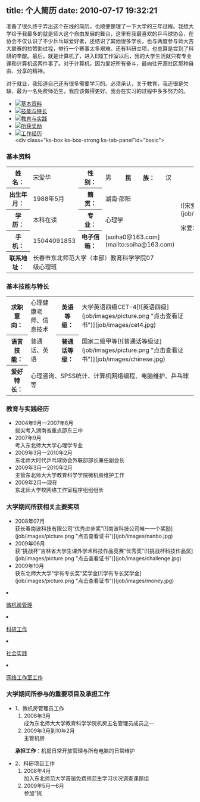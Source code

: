 title: 个人简历
date: 2010-07-17 19:32:21
---

<link rel="stylesheet"href="job/css/sooo.css"/><script src="job/js/jquery.min.js"type="text/javascript"></script><script src="job/js/jquery.cookie.js"type="text/javascript"></script><script src="job/js/jquery.fancybox.pack.js"type="text/javascript"></script><script src="job/js/jquery.mousewheel.pack.js"type="text/javascript"></script><script src="job/js/jquery.easing.pack.js"type="text/javascript"></script><script src="job/js/jquery.idTabs.min.js"type="text/javascript"></script><script type="text/javascript"src="job/js/main.js"></script>

准备了很久终于弄出这个在线的简历，也顺便整理了一下大学的三年过程。我想大学给予我最多的就是师大这个自由发展的舞台，这里有我最喜欢的乒乓球协会，在协会不仅认识了不少乒乓球爱好者，还结识了其他很多学长，也与两度参与师大吉大联赛的拉赞助过程，举行一个赛事太多艰难。还有科研立项，也总算是尝到了科研的辛酸。最后，就是计算机了，进入E翔工作室以后，我的大学生活就只有专业课和计算机这两件事了。对于计算机，因为爱好所有奋斗，最向往开源社区那种自由、分享的精神。

对于就业，我知道自己还有很多需要学习的。必须承认，关于教育，我还很是欠缺，最为一名免费师范生，我应该做得更好。我会在实习的过程中多多努力的。
<div id="page"class="ks-tab">

*   <u class="ks-tab-trigger-top"><s></s></u>![](job/images/application_home.png)[基本资料](#basic)
*   <u class="ks-tab-trigger-top"><s></s></u>![](job/images/sport_tennis.png)[技能与特长](#skill-speciality)
*   <u class="ks-tab-trigger-top"><s></s></u>![](job/images/book_open.png)[教育与实践](#education-experience)
*   <u class="ks-tab-trigger-top"><s></s></u>![](job/images/award_star_gold_2.png)[所获奖励](#awards)
*   <u class="ks-tab-trigger-top"><s></s></u>![](job/images/computer.png)[工作经历](#works)<div class="ks-tab-panel-container"><u class="ks-tab-panel-top"><s></s></u><div class="ks-box ks-box-strong ks-tab-panel"id="basic"><div class="ks-box-hd">

### 基本资料
</div><div class="ks-box-bd"><table><tbody><tr><th class="sub">姓　　名：</th><td>宋爱华</td><th class="sub">性　　别：</th><td>男</td><th class="sub">民　　族：</th><td>汉</td><td rowspan="5"class="photo"><div class="caption">![宋爱华头像](job/images/header.jpg)

宋爱华头像
</div></td></tr><tr><th class="sub">出生年月：</th><td>1988年5月</td><th class="sub">籍　　贯：</th><td colspan="3"class="cn-font">湖南·邵阳</td></tr><tr><th class="sub">学　　历：</th><td>本科在读</td><th class="sub">专　　业：</th><td colspan="3">心理学</td></tr><tr><th class="sub">手　　机：</th><td>15044091853</td><th class="sub">电子信箱：</th><td colspan="3">[soiha0@163.com](mailto:soiha@163.com)</td></tr><tr><th class="sub">联系地址：</th><td colspan="4">长春市东北师范大学（本部）教育科学学院07级心理班</td></tr></tbody></table></div></div><div class="ks-box ks-box-strong ks-tab-panel"id="skill-speciality"><div class="ks-box-hd">

### 基本技能与特长
</div><div class="ks-box-bd"><table><tbody><tr><th class="sub">求职意向：</th><td>心理健康老师、信息技术</td><th class="sub">英语等级：</th><td>大学英语四级CET-4[![英语四级](job/images/picture.png "点击查看证书")](job/images/cet4.jpg)</td></tr><tr><th class="sub">语言技能：</th><td>普通话、英语</td><th class="sub five">普通话等级：</th><td>国家二级甲等[![普通话等级证](job/images/picture.png "点击查看证书")](job/images/chinese.jpg)</td></tr><tr><th class="sub">爱好特长：</th><td colspan="3">心理咨询、SPSS统计、计算机网络编程、电脑维护、乒乓球等</td></tr></tbody></table></div></div><div class="ks-box ks-box-strong ks-tab-panel"id="education-experience"><div class="ks-box-hd">

### 教育与实践经历
</div><div class="ks-box-bd">

*   <div class="time">2004年9月—2007年6月</div><div class="content">拔尖考入湖南省重点邵东三中</div>
*   <div class="time">2007年9月</div><div class="content">考入东北师大大学心理学专业</div>
*   <div class="time">2009年3月—2010年2月</div><div class="content">东北师大时代乒乓球协会外联部部长兼任副会长</div>
*   <div class="time">2009年3月—2010年2月</div><div class="content">主管东北师大大学教育科学学院微机房维护工作</div>
*   <div class="time">2009年2月—现在</div><div class="content">东北师大学校网络工作室程序组组组长</div><div class="clear"></div></div></div><div class="ks-box ks-box-strong ks-tab-panel"id="awards"><div class="ks-box-hd">

### 大学期间所获相关主要奖项
</div><div class="ks-box-bd">

*   <div class="time">2008年07月</div><div class="content">获长春南波科技有限公司“优秀进步奖”[![南波科技公司唯一一个奖励](job/images/picture.png "点击查看证书")](job/images/nanbo.jpg)</div><div class="clear"></dvi>
*   <div class="time">2009年06月</div><div class="content">获“挑战杯”吉林省大学生课外学术科技作品竞赛“优秀奖”[![挑战杯科技作品奖](job/images/picture.png "点击查看证书")](job/images/challenge.jpg)</div><div class="clear"></div>
*   <div class="time">2009年10月</div><div class="content">获东北师大大学“学有专长奖”奖学金[![学有专长奖学金](job/images/picture.png "点击查看证书")](job/images/money.jpg)</div><div class="clear"></div></div></div><div class="ks-box ks-box-strong ks-tab-panel"id="works"><div class="ks-subtab">

*   <u class="ks-subtab-trigger-top"><s></s></u>[微机房管理](#computer-room)
*   <u class="ks-subtab-trigger-top"><s></s></u>[科研工作](#research)
*   <u class="ks-subtab-trigger-top"><s></s></u>[社会实践](#social-practice)
*   <u class="ks-subtab-trigger-top"><s></s></u>[网络工作室工作](#efly-works)<div class="ks-box-hd">

### 大学期间所参与的重要项目及承担工作
</div><div class="ks-box-bd"><ul class="ks-subtab-panel-container"><li class="ks-subtab-panel"id="computer-room"><div class="topics">1、微机房管理员工作</div>

1.  <div class="time">2008年3月</div><div class="content">成为东北师大大学教育科学学院机房五名管理员成员之一</div>
2.  <div class="time">2009年3月到10年2月</div><div class="content">主管机房</div>

**承担工作**：机房日常开放管理与所有电脑的日常维护
</li><li class="ks-subtab-panel"id="research"><div class="topics">2、科研项目工作</div><ol><li><div class="time">2008年4月</div><div class="content">加入东北师范大学首届免费师范生学习状况调查课题组</div></li><li><div class="time">2009年5月—6月</div><div class="content">参加“挑